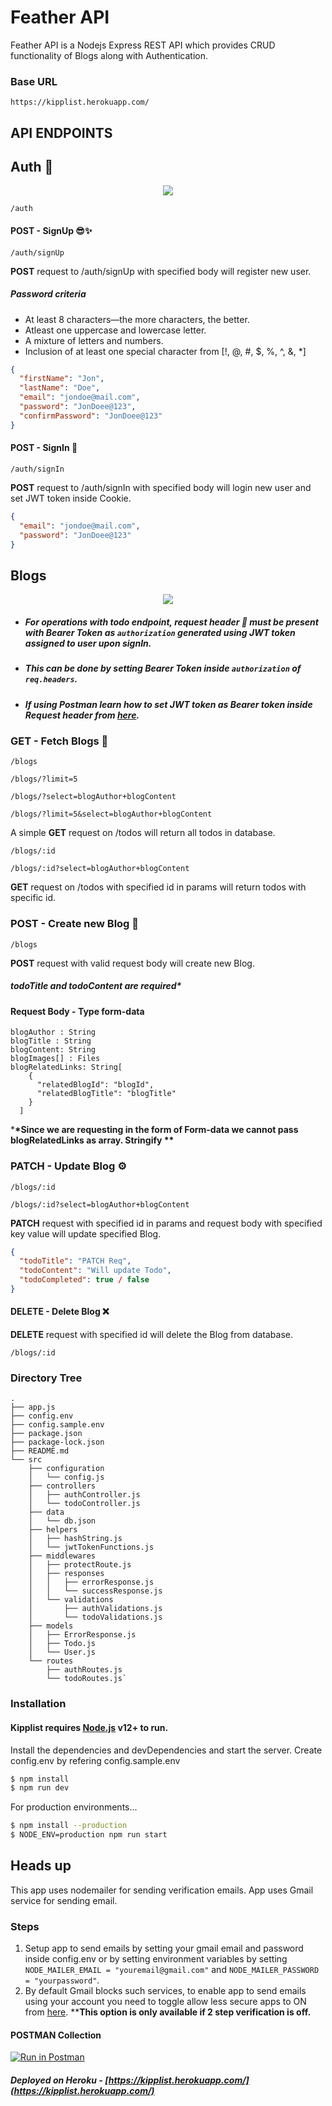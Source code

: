 # Feather API

Feather API is a Nodejs Express REST API which provides CRUD functionality of Blogs along with Authentication.

### Base URL

```
https://kipplist.herokuapp.com/
```

## API ENDPOINTS

## Auth 🔐

<p align="center">
  <img src="https://media1.tenor.com/images/558c960cc4774a862e7ec8edd3575db3/tenor.gif?itemid=8686676">
</p>

```
/auth
```

#### POST - SignUp 😎✨

```
/auth/signUp
```

**POST** request to /auth/signUp with specified body will register new user.

##### Password criteria

- At least 8 characters—the more characters, the better.
- Atleast one uppercase and lowercase letter.
- A mixture of letters and numbers.
- Inclusion of at least one special character from [!, @, #, $, %, ^, &, *]

```json
{
  "firstName": "Jon",
  "lastName": "Doe",
  "email": "jondoe@mail.com",
  "password": "JonDoee@123",
  "confirmPassword": "JonDoee@123"
}
```

#### POST - SignIn 🧐

```
/auth/signIn
```

**POST** request to /auth/signIn with specified body will login new user and set JWT token inside Cookie.

```json
{
  "email": "jondoe@mail.com",
  "password": "JonDoee@123"
}
```

## Blogs

<p align="center">
  <img src="https://images.squarespace-cdn.com/content/v1/5832176e59cc687f522b111a/1539139163937-XC29GT63CCWCSE5TEMX8/ke17ZwdGBToddI8pDm48kLk6AiHk3VCjVyx0bXHY-wpZw-zPPgdn4jUwVcJE1ZvWQUxwkmyExglNqGp0IvTJZUJFbgE-7XRK3dMEBRBhUpxFBdw5PXt5hvfhStZ7cvn0-MX5Omk9VkquqZzsoZn3ZMqf1OgXybDooXHev_mqy80/giphy-2.gif">
</p>

- ##### For operations with todo endpoint, request header 🔑 must be present with Bearer Token as `authorization` generated using JWT token assigned to user upon signIn.
- ##### This can be done by setting Bearer Token inside `authorization` of `req.headers`.
- ##### If using Postman learn how to set JWT token as Bearer token inside Request header from [here](https://medium.com/@iroshan.du/set-bearer-token-as-environment-variable-in-postman-for-all-apis-13277e3ebd78).

### GET - Fetch Blogs 📀

```
/blogs
```

```
/blogs/?limit=5
```

```
/blogs/?select=blogAuthor+blogContent
```

```
/blogs/?limit=5&select=blogAuthor+blogContent
```

A simple **GET** request on /todos will return all todos in database.

```
/blogs/:id
```

```
/blogs/:id?select=blogAuthor+blogContent
```

**GET** request on /todos with specified id in params will return todos with specific id.

### POST - Create new Blog 💾

```
/blogs
```

**POST** request with valid request body will create new Blog.

##### **todoTitle and todoContent are required\***

#### Request Body - Type form-data

```
blogAuthor : String
blogTitle : String
blogContent: String
blogImages[] : Files
blogRelatedLinks: String[
    {
      "relatedBlogId": "blogId",
      "relatedBlogTitle": "blogTitle"
    }
  ]
```

\***\*Since we are requesting in the form of Form-data we cannot pass blogRelatedLinks as array. Stringify \*\***

### PATCH - Update Blog ⚙️

```
/blogs/:id
```

```
/blogs/:id?select=blogAuthor+blogContent
```

**PATCH** request with specified id in params and request body with specified key value will update specified Blog.

```json
{
  "todoTitle": "PATCH Req",
  "todoContent": "Will update Todo",
  "todoCompleted": true / false
}
```

#### DELETE - Delete Blog ❌

**DELETE** request with specified id will delete the Blog from database.

```
/blogs/:id
```

### Directory Tree

```
.
├── app.js
├── config.env
├── config.sample.env
├── package.json
├── package-lock.json
├── README.md
└── src
    ├── configuration
    │   └── config.js
    ├── controllers
    │   ├── authController.js
    │   └── todoController.js
    ├── data
    │   └── db.json
    ├── helpers
    │   ├── hashString.js
    │   └── jwtTokenFunctions.js
    ├── middlewares
    │   ├── protectRoute.js
    │   ├── responses
    │   │   ├── errorResponse.js
    │   │   └── successResponse.js
    │   └── validations
    │       ├── authValidations.js
    │       └── todoValidations.js
    ├── models
    │   ├── ErrorResponse.js
    │   ├── Todo.js
    │   └── User.js
    └── routes
        ├── authRoutes.js
        └── todoRoutes.js`
```

### Installation

#### Kipplist requires [Node.js](https://nodejs.org/) v12+ to run.

Install the dependencies and devDependencies and start the server.
Create config.env by refering config.sample.env

```sh
$ npm install
$ npm run dev
```

For production environments...

```sh
$ npm install --production
$ NODE_ENV=production npm run start
```

## Heads up

This app uses nodemailer for sending verification emails. App uses Gmail service for sending email.

### Steps

1. Setup app to send emails by setting your gmail email and password inside config.env or by setting environment variables by setting `NODE_MAILER_EMAIL = "youremail@gmail.com"` and `NODE_MAILER_PASSWORD = "yourpassword"`.
2. By default Gmail blocks such services, to enable app to send emails using your account you need to toggle allow less secure apps to ON from [here](http://myaccount.google.com/lesssecureapps). \*\***This option is only available if 2 step verification is off.**

#### POSTMAN Collection

[![Run in Postman](https://run.pstmn.io/button.svg)](https://app.getpostman.com/run-collection/6ee50b3a23ca2d229567)

##### Deployed on Heroku - [https://kipplist.herokuapp.com/](https://kipplist.herokuapp.com/)
